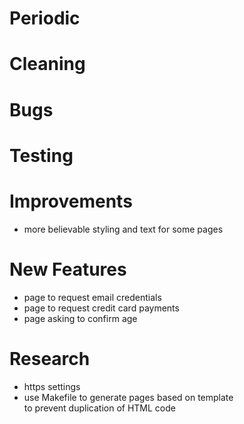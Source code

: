 # Periodic

# Cleaning

# Bugs

# Testing

# Improvements
  - more believable styling and text for some pages

# New Features
  - page to request email credentials
  - page to request credit card payments
  - page asking to confirm age

# Research
  - https settings
  - use Makefile to generate pages based on template  
    to prevent duplication of HTML code
